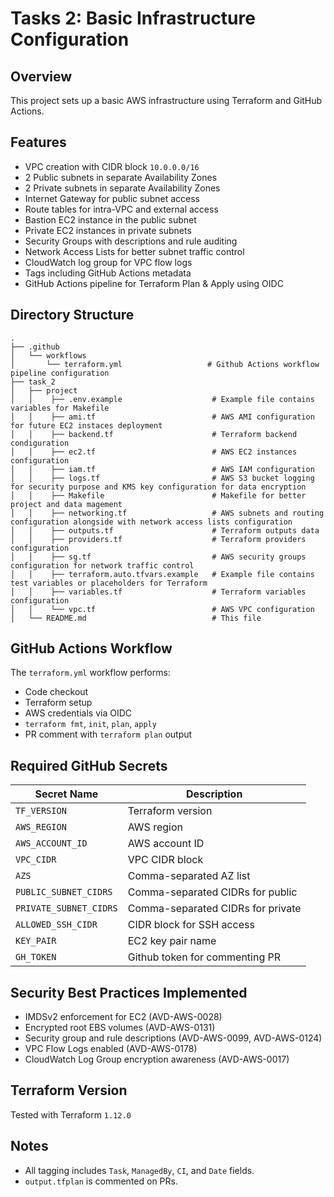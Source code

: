 # Tasks 2: Basic Infrastructure Configuration

## Overview

This project sets up a basic AWS infrastructure using Terraform and GitHub Actions.

## Features

- VPC creation with CIDR block `10.0.0.0/16`
- 2 Public subnets in separate Availability Zones
- 2 Private subnets in separate Availability Zones
- Internet Gateway for public subnet access
- Route tables for intra-VPC and external access
- Bastion EC2 instance in the public subnet
- Private EC2 instances in private subnets
- Security Groups with descriptions and rule auditing
- Network Access Lists for better subnet traffic control
- CloudWatch log group for VPC flow logs
- Tags including GitHub Actions metadata
- GitHub Actions pipeline for Terraform Plan & Apply using OIDC

## Directory Structure

```
.
├── .github
│   └── workflows
│       └── terraform.yml                   # Github Actions workflow pipeline configuration
├── task_2
│   ├── project
│   │    ├── .env.example                    # Example file contains variables for Makefile
│   │    ├── ami.tf                          # AWS AMI configuration for future EC2 instaces deployment
│   │    ├── backend.tf                      # Terraform backend condiguration
│   │    ├── ec2.tf                          # AWS EC2 instances configuration
│   │    ├── iam.tf                          # AWS IAM configuration
│   │    ├── logs.tf                         # AWS S3 bucket logging for security purpose and KMS key configuration for data encryption
│   │    ├── Makefile                        # Makefile for better project and data magement
│   │    ├── networking.tf                   # AWS subnets and routing configuration alongside with network access lists configuration
│   │    ├── outputs.tf                      # Terraform outputs data
│   │    ├── providers.tf                    # Terraform providers configuration
│   │    ├── sg.tf                           # AWS security groups configuration for network traffic control
│   │    ├── terraform.auto.tfvars.example   # Example file contains test variables or placeholders for Terraform
│   │    ├── variables.tf                    # Terraform variables configuration
│   │    └── vpc.tf                          # AWS VPC configuration
│   └── README.md                            # This file
```

## GitHub Actions Workflow

The `terraform.yml` workflow performs:

- Code checkout
- Terraform setup
- AWS credentials via OIDC
- `terraform fmt`, `init`, `plan`, `apply`
- PR comment with `terraform plan` output

## Required GitHub Secrets

| Secret Name            | Description                      |
|------------------------|----------------------------------|
| `TF_VERSION`           | Terraform version                |
| `AWS_REGION`           | AWS region                       |
| `AWS_ACCOUNT_ID`       | AWS account ID                   |
| `VPC_CIDR`             | VPC CIDR block                   |
| `AZS`                  | Comma-separated AZ list          |
| `PUBLIC_SUBNET_CIDRS`  | Comma-separated CIDRs for public |
| `PRIVATE_SUBNET_CIDRS` | Comma-separated CIDRs for private|
| `ALLOWED_SSH_CIDR`     | CIDR block for SSH access        |
| `KEY_PAIR`             | EC2 key pair name                |
| `GH_TOKEN`             | Github token for commenting PR   |

## Security Best Practices Implemented

- IMDSv2 enforcement for EC2 (AVD-AWS-0028)
- Encrypted root EBS volumes (AVD-AWS-0131)
- Security group and rule descriptions (AVD-AWS-0099, AVD-AWS-0124)
- VPC Flow Logs enabled (AVD-AWS-0178)
- CloudWatch Log Group encryption awareness (AVD-AWS-0017)

## Terraform Version

Tested with Terraform `1.12.0`

## Notes

- All tagging includes `Task`, `ManagedBy`, `CI`, and `Date` fields.
- `output.tfplan` is commented on PRs.
